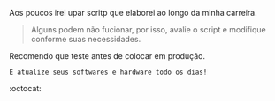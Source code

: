 Aos poucos irei upar scritp que elaborei ao longo da minha carreira.
> Alguns podem não fucionar, por isso, avalie o script e modifique conforme suas necessidades.

Recomendo que teste antes de colocar em produção.

    E atualize seus softwares e hardware todo os dias!

:octocat:

